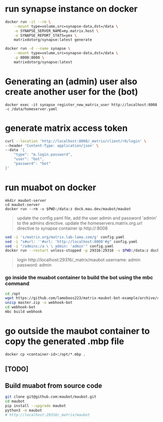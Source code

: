 # run synapse instance on docker
```sh
docker run -it --rm \
    --mount type=volume,src=synapse-data,dst=/data \
    -e SYNAPSE_SERVER_NAME=my.matrix.host \
    -e SYNAPSE_REPORT_STATS=yes \
    matrixdotorg/synapse:latest generate

docker run -d --name synapse \
    --mount type=volume,src=synapse-data,dst=/data \
    -p 8008:8008 \
    matrixdotorg/synapse:latest
```

# Generating an (admin) user also create another user for the (bot)
`docker exec -it synapse register_new_matrix_user http://localhost:8008 -c /data/homeserver.yaml`
# generate matrix access token
```sh
curl --location 'http://localhost:8008/_matrix/client/r0/login' \
--header 'Content-Type: application/json' \
--data '{
    "type": "m.login.password",
    "user": "bot",
    "password": "bot"
}'
```

# run muabot on docker
```
mkdir maubot-server
cd maubot-server
docker run --rm -v $PWD:/data:z dock.mau.dev/maubot/maubot
```
> update the config.yaml file, add the user admin and password 'admin' to the admins directive.
> update the homeservers.matrix.org.url directive to synapse container ip http://<container-ip>:8008
```sh
sed -i 's/matrix.org/matrix.lab-lama.com/g' config.yaml
sed -i "s#url: ''#url: 'http://localhost:8008'#g" config.yaml
sed -i "/admins:/a \ \ admin: 'admin'" config.yaml
docker run --restart unless-stopped -p 29316:29316 -v $PWD:/data:z dock.mau.dev/maubot/maubot:<version>
```
> login 
> http://localhost:29316/_matrix/maubot
> username: admin
> password: admin

### go inside the muabot container to build the bot using the mbc command
```sh
cd /opt
wget https://github.com/lamoboos223/matrix-maubot-bot-example/archive/refs/heads/master.zip
unzip master.zip -o webhook-bot
cd webhook-bot
mbc build webhook
```
# go outside the maubot container to copy the generated .mbp file
`docker cp <container-id>:/opt/*.mbp .`


[TODO]
---
## Build muabot from source code
```sh
git clone git@github.com:maubot/maubot.git
cd maubot
pip install --upgrade maubot
python3 -m maubot
# http://localhost:29316/_matrix/maubot
```



